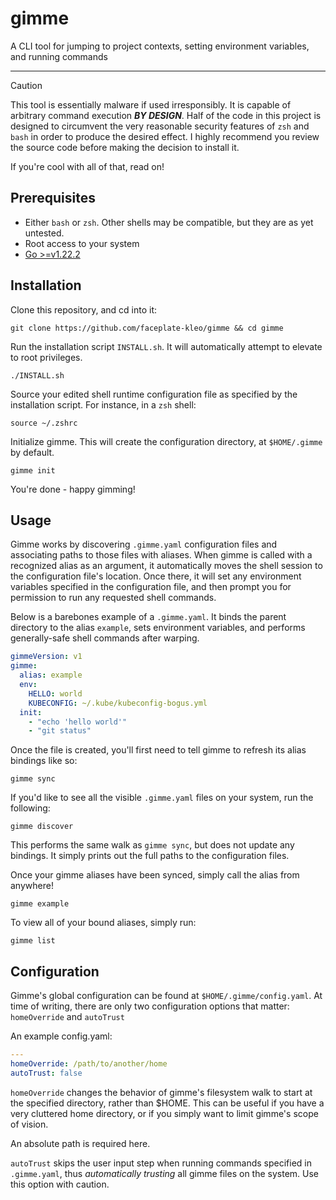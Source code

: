 # gimme
A CLI tool for jumping to project contexts, setting environment variables, and running commands
___

> [!CAUTION]
> This tool is essentially malware if used irresponsibly. It is capable of arbitrary command execution _**BY DESIGN**_.
> Half of the code in this project is designed to circumvent the very reasonable security features of `zsh` and `bash` in order to produce the desired effect.
> I highly recommend you review the source code before making the decision to install it.
>
> If you're cool with all of that, read on!

## Prerequisites

- Either `bash` or `zsh`. Other shells may be compatible, but they are as yet untested.
- Root access to your system
- [Go >=v1.22.2](https://go.dev/doc/install)

## Installation
Clone this repository, and cd into it:
```
git clone https://github.com/faceplate-kleo/gimme && cd gimme
```
Run the installation script `INSTALL.sh`. It will automatically attempt to elevate to root privileges.
```
./INSTALL.sh
```
Source your edited shell runtime configuration file as specified by the installation script. For instance, in a `zsh` shell:
```
source ~/.zshrc
```
Initialize gimme. This will create the configuration directory, at `$HOME/.gimme` by default.
```
gimme init
```

You're done - happy gimming!

## Usage
Gimme works by discovering `.gimme.yaml` configuration files and associating paths to those files with aliases.
When gimme is called with a recognized alias as an argument, it automatically moves the shell session to the configuration file's location.
Once there, it will set any environment variables specified in the configuration file, and then prompt you for permission to run any requested shell commands.

Below is a barebones example of a `.gimme.yaml`. It binds the parent directory to the alias `example`, sets environment variables, and performs generally-safe shell commands after warping.
```yaml
gimmeVersion: v1
gimme:
  alias: example
  env:
    HELLO: world
    KUBECONFIG: ~/.kube/kubeconfig-bogus.yml
  init:
    - "echo 'hello world'"
    - "git status"
```

Once the file is created, you'll first need to tell gimme to refresh its alias bindings like so:
```
gimme sync
```

If you'd like to see all the visible `.gimme.yaml` files on your system, run the following:
```
gimme discover
```
This performs the same walk as `gimme sync`, but does not update any bindings. It simply prints out the full paths to the configuration files.


Once your gimme aliases have been synced, simply call the alias from anywhere!
```
gimme example
```

To view all of your bound aliases, simply run:
```
gimme list
```

## Configuration

Gimme's global configuration can be found at `$HOME/.gimme/config.yaml`. At time of writing, there are only two configuration options that matter: `homeOverride` and `autoTrust`

An example config.yaml:
```yaml
---
homeOverride: /path/to/another/home
autoTrust: false
```

`homeOverride` changes the behavior of gimme's filesystem walk to start at the specified directory, rather than $HOME. 
This can be useful if you have a very cluttered home directory, or if you simply want to limit gimme's scope of vision.

An absolute path is required here.

`autoTrust` skips the user input step when running commands specified in `.gimme.yaml`, thus *automatically trusting* all gimme files on the system. Use this option with caution.